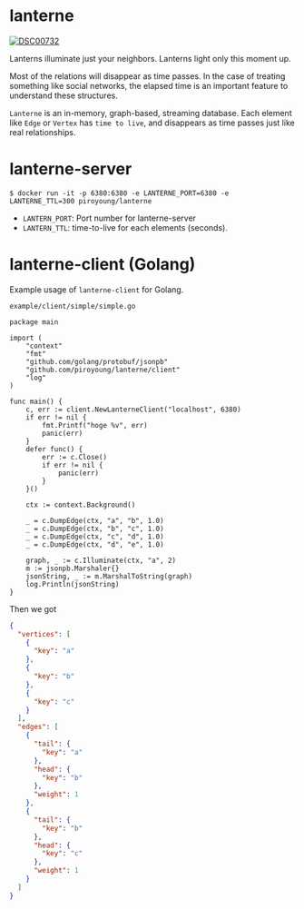 # lanterne

[
![DSC00732](https://user-images.githubusercontent.com/6128022/116864177-6824e700-ac42-11eb-8475-c2d06d1761c6.jpg)
](url)

Lanterns illuminate just your neighbors. Lanterns light only this moment up.

Most of the relations will disappear as time passes. In the case of treating something like social networks, the elapsed
time is an important feature to understand these structures.

`Lanterne` is an in-memory, graph-based, streaming database. Each element like `Edge` or `Vertex` has `time to live`,
and disappears as time passes just like real relationships.

# lanterne-server

```
$ docker run -it -p 6380:6380 -e LANTERNE_PORT=6380 -e LANTERNE_TTL=300 piroyoung/lanterne
```

* `LANTERN_PORT`: Port number for lanterne-server
* `LANTERN_TTL`: time-to-live for each elements (seconds).

# lanterne-client (Golang)

Example usage of `lanterne-client` for Golang.

`example/client/simple/simple.go`

```golang
package main

import (
	"context"
	"fmt"
	"github.com/golang/protobuf/jsonpb"
	"github.com/piroyoung/lanterne/client"
	"log"
)

func main() {
	c, err := client.NewLanterneClient("localhost", 6380)
	if err != nil {
		fmt.Printf("hoge %v", err)
		panic(err)
	}
	defer func() {
		err := c.Close()
		if err != nil {
			panic(err)
		}
	}()

	ctx := context.Background()

	_ = c.DumpEdge(ctx, "a", "b", 1.0)
	_ = c.DumpEdge(ctx, "b", "c", 1.0)
	_ = c.DumpEdge(ctx, "c", "d", 1.0)
	_ = c.DumpEdge(ctx, "d", "e", 1.0)

	graph, _ := c.Illuminate(ctx, "a", 2)
	m := jsonpb.Marshaler{}
	jsonString, _ := m.MarshalToString(graph)
	log.Println(jsonString)
}

```

Then we got

```json
{
  "vertices": [
    {
      "key": "a"
    },
    {
      "key": "b"
    },
    {
      "key": "c"
    }
  ],
  "edges": [
    {
      "tail": {
        "key": "a"
      },
      "head": {
        "key": "b"
      },
      "weight": 1
    },
    {
      "tail": {
        "key": "b"
      },
      "head": {
        "key": "c"
      },
      "weight": 1
    }
  ]
}
```